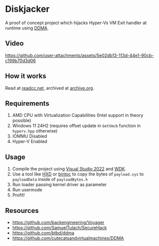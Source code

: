 # Diskjacker
A proof of concept project which hijacks Hyper-Vs VM Exit handler at runtime using [DDMA](https://github.com/btbd/ddma).

## Video

https://github.com/user-attachments/assets/5e02db13-113d-44e1-90cb-c199b70d3d06

## How it works

Read at [readcc.net](https://readcc.net/posts/runtimehypervhijacking/), archived at [archive.org](https://web.archive.org/web/20250000000000*/https://readcc.net/posts/runtimehypervhijacking/).

## Requirements
1. AMD CPU with Virtualization Capabilities (Intel support in theory possible)
2. Windows 11 24H2 (requires offset update in `GetVmcb` function in `hyperv.hpp` otherwise)
3. IOMMU Disabled
4. Hyper-V Enabled


## Usage
1. Compile the project using [Visual Studio 2022](https://visualstudio.microsoft.com/) and [WDK](https://learn.microsoft.com/en-us/windows-hardware/drivers/download-the-wdk).
2. Use a tool like [HXD](https://mh-nexus.de/en/hxd/) or [bintoc](https://github.com/klyhthwy/bintoc/tree/master) to copy the bytes of `payload.sys` to `payloadData` inside of `payloadBytes.h`
3. Run loader passing kernel driver as parameter
4. Run usermode
5. Profit!

## Resources
- https://github.com/backengineering/Voyager
- https://github.com/SamuelTulach/SecureHack
- https://github.com/btbd/ddma
- https://github.com/cutecatsandvirtualmachines/DDMA


